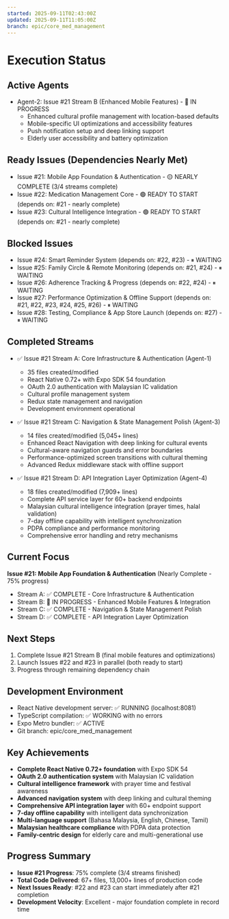 ```yaml
---
started: 2025-09-11T02:43:00Z
updated: 2025-09-11T11:05:00Z
branch: epic/core_med_management
---
```


# Execution Status

## Active Agents
- Agent-2: Issue #21 Stream B (Enhanced Mobile Features) - 🔄 IN PROGRESS
  - Enhanced cultural profile management with location-based defaults
  - Mobile-specific UI optimizations and accessibility features
  - Push notification setup and deep linking support
  - Elderly user accessibility and battery optimization

## Ready Issues (Dependencies Nearly Met)
- Issue #21: Mobile App Foundation & Authentication - 🟡 NEARLY COMPLETE (3/4 streams complete)
- Issue #22: Medication Management Core - 🟢 READY TO START (depends on: #21 - nearly complete)
- Issue #23: Cultural Intelligence Integration - 🟢 READY TO START (depends on: #21 - nearly complete)

## Blocked Issues
- Issue #24: Smart Reminder System (depends on: #22, #23) - ⏸ WAITING
- Issue #25: Family Circle & Remote Monitoring (depends on: #21, #24) - ⏸ WAITING
- Issue #26: Adherence Tracking & Progress (depends on: #22, #24) - ⏸ WAITING
- Issue #27: Performance Optimization & Offline Support (depends on: #21, #22, #23, #24, #25, #26) - ⏸ WAITING
- Issue #28: Testing, Compliance & App Store Launch (depends on: #27) - ⏸ WAITING

## Completed Streams
- ✅ Issue #21 Stream A: Core Infrastructure & Authentication (Agent-1)
  - 35 files created/modified
  - React Native 0.72+ with Expo SDK 54 foundation
  - OAuth 2.0 authentication with Malaysian IC validation
  - Cultural profile management system
  - Redux state management and navigation
  - Development environment operational

- ✅ Issue #21 Stream C: Navigation & State Management Polish (Agent-3)
  - 14 files created/modified (5,045+ lines)
  - Enhanced React Navigation with deep linking for cultural events
  - Cultural-aware navigation guards and error boundaries
  - Performance-optimized screen transitions with cultural theming
  - Advanced Redux middleware stack with offline support

- ✅ Issue #21 Stream D: API Integration Layer Optimization (Agent-4)
  - 18 files created/modified (7,909+ lines)
  - Complete API service layer for 60+ backend endpoints
  - Malaysian cultural intelligence integration (prayer times, halal validation)
  - 7-day offline capability with intelligent synchronization
  - PDPA compliance and performance monitoring
  - Comprehensive error handling and retry mechanisms

## Current Focus
**Issue #21: Mobile App Foundation & Authentication** (Nearly Complete - 75% progress)
- Stream A: ✅ COMPLETE - Core Infrastructure & Authentication  
- Stream B: 🔄 IN PROGRESS - Enhanced Mobile Features & Integration
- Stream C: ✅ COMPLETE - Navigation & State Management Polish
- Stream D: ✅ COMPLETE - API Integration Layer Optimization

## Next Steps
1. Complete Issue #21 Stream B (final mobile features and optimizations)
2. Launch Issues #22 and #23 in parallel (both ready to start)
3. Progress through remaining dependency chain

## Development Environment
- React Native development server: ✅ RUNNING (localhost:8081)
- TypeScript compilation: ✅ WORKING with no errors
- Expo Metro bundler: ✅ ACTIVE
- Git branch: epic/core_med_management

## Key Achievements
- **Complete React Native 0.72+ foundation** with Expo SDK 54
- **OAuth 2.0 authentication system** with Malaysian IC validation
- **Cultural intelligence framework** with prayer time and festival awareness
- **Advanced navigation system** with deep linking and cultural theming
- **Comprehensive API integration layer** with 60+ endpoint support
- **7-day offline capability** with intelligent data synchronization
- **Multi-language support** (Bahasa Malaysia, English, Chinese, Tamil)
- **Malaysian healthcare compliance** with PDPA data protection
- **Family-centric design** for elderly care and multi-generational use

## Progress Summary
- **Issue #21 Progress**: 75% complete (3/4 streams finished)
- **Total Code Delivered**: 67+ files, 13,000+ lines of production code
- **Next Issues Ready**: #22 and #23 can start immediately after #21 completion
- **Development Velocity**: Excellent - major foundation complete in record time